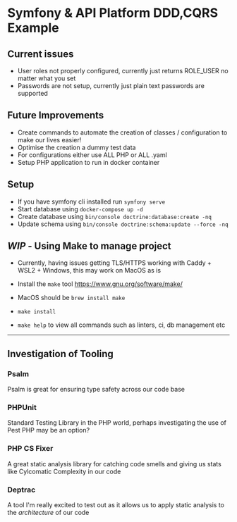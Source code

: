 # Symfony & API Platform DDD,CQRS Example

## Current issues
- User roles not properly configured, currently just returns ROLE_USER no matter what you set
- Passwords are not setup, currently just plain text passwords are supported

## Future Improvements

- Create commands to automate the creation of classes / configuration to make our lives easier!
- Optimise the creation a dummy test data
- For configurations either use ALL PHP or ALL .yaml
- Setup PHP application to run in docker container

## Setup

- If you have symfony cli installed run `symfony serve`
- Start database using `docker-compose up -d`
- Create database using `bin/console doctrine:database:create -nq`
- Update schema using `bin/console doctrine:schema:update --force -nq`


## _WIP_ - Using Make to manage project

- Currently, having issues getting TLS/HTTPS working with Caddy + WSL2 + Windows, this may work on MacOS as is

- Install the `make` tool https://www.gnu.org/software/make/
- MacOS should be `brew install make`

- `make install`
- `make help` to view all commands such as linters, ci, db management etc



---

## Investigation of Tooling

### Psalm

Psalm is great for ensuring type safety across our code base

### PHPUnit

Standard Testing Library in the PHP world, perhaps investigating the use of Pest PHP may be an option?

### PHP CS Fixer 

A great static analysis library for catching code smells and giving us stats like Cylcomatic Complexity in our code

### Deptrac

A tool I'm really excited to test out as it allows us to apply static analysis to the _architecture_ of our code

